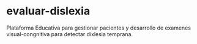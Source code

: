 # evaluar-dislexia

Plataforma Educativa para gestionar pacientes y desarrollo de examenes visual-congnitiva para detectar dixlesia temprana.
